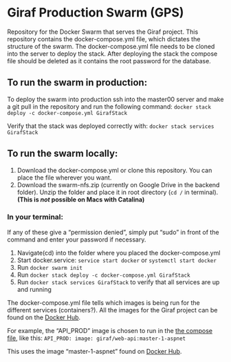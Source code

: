 # Giraf Production Swarm (GPS)
Repository for the Docker Swarm that serves the Giraf project. This repository contains the docker-compose.yml file, which dictates the structure of the swarm. The docker-compose.yml file needs to be cloned into the server to deploy the stack. After deploying the stack the compose file should be deleted as it contains the root password for the database.

## To run the swarm in production:
To deploy the swarm into production ssh into the master00 server and make a git pull in the repository and run the following command: `docker stack deploy -c docker-compose.yml GirafStack`

Verify that the stack was deployed correctly with: `docker stack services GirafStack`

## To run the swarm locally:
1. Download the docker-compose.yml or clone this repository. You can place the file wherever you want.
2. Download the swarm-nfs.zip (currently on Google Drive in the backend folder). Unzip the folder and place it in root directory (`cd /` in terminal). **(This is _not_ possible on Macs with Catalina)**

### In your terminal:
If any of these give a “permission denied”, simply put “sudo” in front of the command and enter your password if necessary.
1. Navigate(cd) into the folder where you placed the docker-compose.yml
2. Start docker.service: `service start docker` or `systemctl start docker`
3. Run `docker swarm init`
4. Run `docker stack deploy -c docker-compose.yml GirafStack`
5. Run `docker stack services GirafStack` to verify that all services are up and running

The docker-compose.yml file tells which images is being run for the different services (containers?). All the images for the Giraf project can be found on the [Docker Hub](https://hub.docker.com/r/giraf/web-api/tags).

For example, the “API_PROD” image is chosen to run in the [the compose file](docker-compose.yml), like this:
  `API_PROD:
      image: giraf/web-api:master-1-aspnet`

This uses the image “master-1-aspnet” found on [Docker Hub](https://hub.docker.com/r/giraf/web-api/tags).
